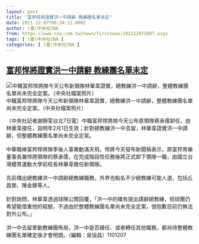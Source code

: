 ```yaml
---
layout: post
title: "富邦悍將證實洪一中請辭 教練團名單未定"
date: 2021-12-07T06:34:12.000Z
author: (臺)中央社CNA
from: https://www.cna.com.tw/news/firstnews/202112075007.aspx
tags: [ (臺)中央社CNA ]
categories: [ (臺)中央社CNA ]
---
```

<!--1638858852000-->
[富邦悍將證實洪一中請辭 教練團名單未定](https://www.cna.com.tw/news/firstnews/202112075007.aspx)
------

<div>
<div><div><div style="--aspect-ratio:2000/1453;"><picture><source media="(max-width: 414px)" data-srcset="https://imgcdn.cna.com.tw/www/WebPhotos/800/20211207/2000x1453_0173051348003.jpg"><source media="(min-width: 413px)" data-srcset="https://imgcdn.cna.com.tw/www/WebPhotos/1024/20211207/2000x1453_0173051348003.jpg"><img class='lazyload' data-src="https://imgcdn.cna.com.tw/www/WebPhotos/800/20211207/2000x1453_0173051348003.jpg" alt="中職富邦悍將隊今天公布新領隊林華韋證實，總教練洪一中請辭，整體教練團名單尚未完全定案。（中央社檔案照片）" data-srcset="https://imgcdn.cna.com.tw/www/WebPhotos/800/20211207/2000x1453_0173051348003.jpg 414w, https://imgcdn.cna.com.tw/www/WebPhotos/1024/20211207/2000x1453_0173051348003.jpg 1024w"></picture></div><div>中職富邦悍將隊今天公布新領隊林華韋證實，總教練洪一中請辭，整體教練團名單尚未完全定案。（中央社檔案照片）</div></div></div><div></div><div><p>（中央社記者謝靜雯台北7日電）中職富邦悍將隊今天公布原領隊蔡承儒卸任，由林華韋接任，自明年2月1日生效；針對總教練洪一中去留，林華韋證實洪一中請辭，但整體教練團名單尚未完全定案。<br><br>中華職棒富邦悍將隊季後人事異動滿天飛，悍將今天發布新聞稿表示，原富邦育樂董事長兼悍將領隊的蔡承儒，在完成階段性任務後將正式卸下領隊一職，由國立台灣體育運動大學前校長林華韋擔任新領隊。<br><br>先前傳出總教練洪一中請辭總教練職務，外界也點名不少總教練可能人選，包括丘昌榮、陳金鋒等人。<br><br>針對詢問，林華韋透過球隊公關回覆，「洪一中的確有提出請辭總教練，但球團仍希望能借重他的經驗，不過由於整體教練團名單尚未完全定案，很抱歉目前仍無法對外公布。」<br><br>洪一中去留牽動教練團佈局，洪一中是否續任、或者轉任其他職務，都尚待整體教練團名單確定後才會明朗。（編輯：吳協昌）1101207</p></div>
</div>
